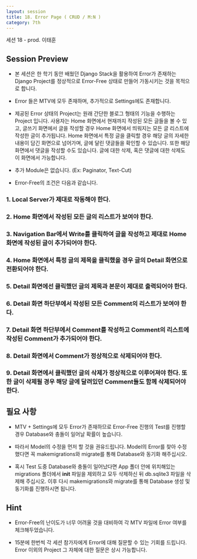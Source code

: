 ```yaml
---
layout: session
title: 18. Error Page ( CRUD / M:N )
category: 7th
---
```

세션 18 - prod. 이태훈

## Session Preview

* 본 세션은 한 학기 동안 배웠던 Django Stack을 활용하여 Error가 존재하는 Django Project를 정상적으로 Error-Free 상태로 만들어 가동시키는 것을 목적으로 합니다.

* Error 들은 MTV에 모두 존재하며, 추가적으로 Settings에도 존재합니다.

* 제공된 Error 상태의 Project는 원래 간단한 블로그 형태의 기능을 수행하는 Project 입니다.
사용자는 Home 화면에서 현재까지 작성된 모든 글들을 볼 수 있고, 글쓰기 화면에서 글을 작성할 경우 Home 화면에서 띄워지는 모든 글 리스트에 작성한 글이 추가됩니다.
Home 화면에서 특정 글을 클릭할 경우 해당 글의 자세한 내용이 담긴 화면으로 넘어가며, 글에 달린 댓글들을 확인할 수 있습니다. 또한 해당 화면에서 댓글을 작성할 수도 있습니다. 글에 대한 삭제, 혹은 댓글에 대한 삭제도 이 화면에서 가능합니다.

* 추가 Module은 없습니다. (Ex: Paginator, Text-Cut)

* Error-Free의 조건은 다음과 같습니다.

### 1. Local Server가 제대로 작동해야 한다.

### 2. Home 화면에서 작성된 모든 글의 리스트가 보여야 한다.

### 3. Navigation Bar에서 Write를 클릭하여 글을 작성하고 제대로 Home 화면에 작성된 글이 추가되어야 한다.

### 4. Home 화면에서 특정 글의 제목을 클릭했을 경우 글의 Detail 화면으로 전환되어야 한다.

### 5. Detail 화면에선 클릭했던 글의 제목과 본문이 제대로 출력되어야 한다.

### 6. Detail 화면 하단부에서 작성된 모든 Comment의 리스트가 보여야 한다.

### 7. Detail 화면 하단부에서 Comment를 작성하고 Comment의 리스트에 작성된 Comment가 추가되어야 한다.

### 8. Detail 화면에서 Comment가 정상적으로 삭제되어야 한다.

### 9. Detail 화면에서 클릭했던 글의 삭제가 정상적으로 이루어져야 한다. 또한 글이 삭제될 경우 해당 글에 달려있던 Comment들도 함께 삭제되어야 한다.


## 필요 사항

* MTV + Settings에 모두 Error가 존재하므로 Error-Free 진행의 Test를 진행할 경우 Database와 충돌이 일어날 확률이 높습니다.

* 따라서 Model의 수정을 먼저 할 것을 권유드립니다. Model의 Error를 찾아 수정했다면 꼭 makemigrations와 migrate를 통해 Database와 동기화 해주십시오.

* 혹시 Test 도중 Database와 충돌이 일어났다면 App 폴더 안에 위치해있는 migrations 폴더에서 __init__ 파일을 제외하고 모두 삭제하신 뒤 db.sqlite3 파일을 삭제해 주십시오. 이후 다시 makemigrations와 migrate를 통해 Database 생성 및 동기화를 진행하시면 됩니다.

## Hint

* Error-Free의 난이도가 너무 어려울 것을 대비하여 각 MTV 파일에 Error 여부를 체크해두었습니다.

* 15분에 한번씩 각 세션 참가자에게 Error에 대해 질문할 수 있는 기회를 드립니다. Error 이외의 Project 그 자체에 대한 질문은 상시 가능합니다.

